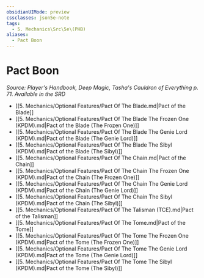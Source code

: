 ```yaml
---
obsidianUIMode: preview
cssclasses: json5e-note
tags:
  - 5. Mechanics\Src\5e\(PHB)
aliases:
  - Pact Boon
---
```

# Pact Boon
*Source: Player's Handbook, Deep Magic, Tasha's Cauldron of Everything p. 71. Available in the <span title='Systems Reference Document (5.2)'>SRD</span>* 

- [[5. Mechanics/Optional Features/Pact Of The Blade.md\|Pact of the Blade]]
- [[5. Mechanics/Optional Features/Pact Of The Blade The Frozen One (KPDM).md\|Pact of the Blade (The Frozen One)]]
- [[5. Mechanics/Optional Features/Pact Of The Blade The Genie Lord (KPDM).md\|Pact of the Blade (The Genie Lord)]]
- [[5. Mechanics/Optional Features/Pact Of The Blade The Sibyl (KPDM).md\|Pact of the Blade (The Sibyl)]]
- [[5. Mechanics/Optional Features/Pact Of The Chain.md\|Pact of the Chain]]
- [[5. Mechanics/Optional Features/Pact Of The Chain The Frozen One (KPDM).md\|Pact of the Chain (The Frozen One)]]
- [[5. Mechanics/Optional Features/Pact Of The Chain The Genie Lord (KPDM).md\|Pact of the Chain (The Genie Lord)]]
- [[5. Mechanics/Optional Features/Pact Of The Chain The Sibyl (KPDM).md\|Pact of the Chain (The Sibyl)]]
- [[5. Mechanics/Optional Features/Pact Of The Talisman (TCE).md\|Pact of the Talisman]]
- [[5. Mechanics/Optional Features/Pact Of The Tome.md\|Pact of the Tome]]
- [[5. Mechanics/Optional Features/Pact Of The Tome The Frozen One (KPDM).md\|Pact of the Tome (The Frozen One)]]
- [[5. Mechanics/Optional Features/Pact Of The Tome The Genie Lord (KPDM).md\|Pact of the Tome (The Genie Lord)]]
- [[5. Mechanics/Optional Features/Pact Of The Tome The Sibyl (KPDM).md\|Pact of the Tome (The Sibyl)]]
